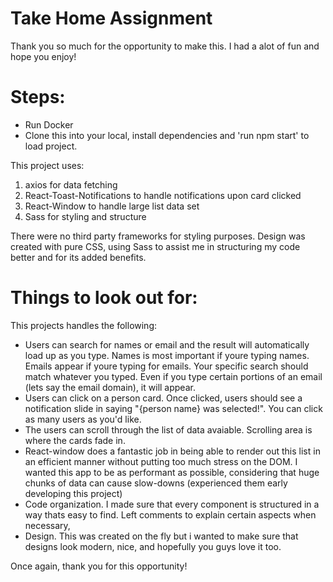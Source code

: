 # Take Home Assignment

Thank you so much for the opportunity to make this. I had a alot of fun and hope you enjoy!

# Steps: 
* Run Docker
* Clone this into your local, install dependencies and 'run npm start' to load project.

This project uses:
1. axios for data fetching
2. React-Toast-Notifications to handle notifications upon card clicked
3. React-Window to handle large list data set
4. Sass for styling and structure

There were no third party frameworks for styling purposes. Design was created with pure CSS, using Sass to assist me in structuring my code better and for its added benefits.

# Things to look out for:

This projects handles the following:
* Users can search for names or email and the result will automatically load up as you type. Names is most important if youre typing names. Emails appear if youre typing for emails. Your specific search should match whatever you typed. Even if you type certain portions of an email (lets say the email domain), it will appear.
* Users can click on a person card. Once clicked, users should see a notification slide in saying "{person name} was selected!". You can click as many users as you'd like. 
* The users can scroll through the list of data avaiable. Scrolling area is where the cards fade in.
* React-window does a fantastic job in being able to render out this list in an efficient manner without putting too much stress on the DOM. I wanted this app to be as performant as possible, considering that huge chunks of data can cause slow-downs (experienced them early developing this project) 
* Code organization. I made sure that every component is structured in a way thats easy to find. Left comments to explain certain aspects when necessary,
* Design. This was created on the fly but i wanted to make sure that designs look modern, nice, and hopefully you guys love it too.


Once again, thank you for this opportunity!


